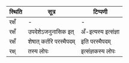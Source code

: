 | स्थिति | सूत्र | टिप्पणी |
| ----- | ------- | ------ |
| रक्षँ | - | - |
| रक्षँ | उपदेशेऽजनुनासिक इत् | अँ-इत्यस्य इत्संज्ञा |
| रक्षँ | शेषात् कर्तरि परस्मैपदम् | इति परस्मैपदम् |
| रक्ष् | तस्य लोपः | इत्संज्ञकस्य लोपः |
